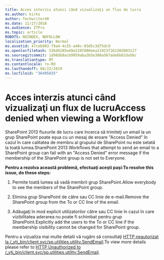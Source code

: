 ```yaml
---
title: Acces interzis atunci când vizualizaţi un flux de lucru
ms.author: kirks
author: Techwriter40
ms.date: 11/27/2018
ms.audience: ITPro
ms.topic: article
ROBOTS: NOINDEX, NOFOLLOW
localization_priority: Normal
ms.assetid: 47ceb983-f9a4-4c55-a40c-03d5c3d75dc9
ms.openlocfilehash: 53bd9285e49e220f880eea21923f261302003127
ms.sourcegitcommit: 1d98db8acb9959aba3b5e308a567ade6b62da56c
ms.translationtype: MT
ms.contentlocale: ro-RO
ms.lasthandoff: 08/22/2019
ms.locfileid: "36495835"
---
```

# <a name="access-denied-when-viewing-a-workflow"></a><span data-ttu-id="09cca-102">Acces interzis atunci când vizualizaţi un flux de lucru</span><span class="sxs-lookup"><span data-stu-id="09cca-102">Access denied when viewing a Workflow</span></span>

<span data-ttu-id="09cca-103">SharePoint 2013 fluxurile de lucru care încerca să trimiteţi un email la un grup SharePoint poate eşua cu un mesaj de eroare "Access Denied" în cazul în care calitatea de membru al grupului de SharePoint nu este setată la toată lumea.</span><span class="sxs-lookup"><span data-stu-id="09cca-103">SharePoint 2013 Workflows that attempt to send an email to a SharePoint group can fail with an "Access Denied" error message if the membership of the SharePoint group is not set to Everyone.</span></span>
  
 <span data-ttu-id="09cca-104">**Pentru a rezolva această problemă, efectuaţi aceşti paşi:**</span><span class="sxs-lookup"><span data-stu-id="09cca-104">**To resolve this issue, do these steps:**</span></span>
  
 1. <span data-ttu-id="09cca-105">Permite toată lumea să vadă membrii grup SharePoint.</span><span class="sxs-lookup"><span data-stu-id="09cca-105">Allow everybody to see the members of the SharePoint group.</span></span>
  
 2. <span data-ttu-id="09cca-106">Elimina grup SharePoint de către sau CC linie de e-mail.</span><span class="sxs-lookup"><span data-stu-id="09cca-106">Remove the SharePoint group from the To or CC line of the email.</span></span>
  
 3. <span data-ttu-id="09cca-107">Adăugaţi în mod explicit utilizatorilor către sau CC linie în cazul în care vizibilitatea aderarea nu poate fi schimbat pentru grup SharePoint.</span><span class="sxs-lookup"><span data-stu-id="09cca-107">Explicitly add the users to the To or CC line if the membership visibility cannot be changed for SharePoint group.</span></span>
  
<span data-ttu-id="09cca-108">Pentru a vizualiza mai multe detalii vă rugăm să consultaţi [HTTP neautorizat la /_vti_bin/client.svc/sp.utilities.utility.SendEmail](https://go.microsoft.com/fwlink/?linkid=2044694&amp;clcid=0x409).</span><span class="sxs-lookup"><span data-stu-id="09cca-108">To view more details please refer to [HTTP Unauthorized to /_vti_bin/client.svc/sp.utilities.utility.SendEmail](https://go.microsoft.com/fwlink/?linkid=2044694&amp;clcid=0x409).</span></span>
  